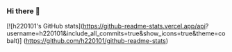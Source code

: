 ### Hi there 👋

<!--
**h220101/h220101** is a ✨ _special_ ✨ repository because its `README.md` (this file) appears on your GitHub profile.

Here are some ideas to get you started:

- 🔭 I’m currently working on ...
- 🌱 I’m currently learning ...
- 👯 I’m looking to collaborate on ...
- 🤔 I’m looking for help with ...
- 💬 Ask me about ...
- 📫 How to reach me: ...
- 😄 Pronouns: ...
- ⚡ Fun fact: ...
-->
[![h220101's GitHub stats](https://github-readme-stats.vercel.app/api?
username=h220101&include_all_commits=true&show_icons=true&theme=cobalt)]
(https://github.com/h220101/github-readme-stats)
